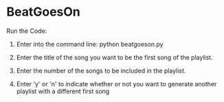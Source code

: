 BeatGoesOn
==========
Run the Code:
1) Enter into the command line:
        python beatgoeson.py
2) Enter the title of the song you want to be the first song of the playlist. 

3) Enter the number of the songs to be included in the playlist.

4) Enter 'y' or 'n' to indicate whether or not you want to generate another playlist
   with a different first song